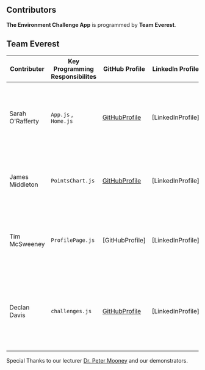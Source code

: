 ## **Contributors**

**The Environment Challenge App** is programmed by **Team Everest**.

## **Team Everest**

| Contributer | Key  Programming Responsibilites | GitHub Profile | LinkedIn Profile | Above and Beyond |
|----------|----------|----------|----------|----------|
| Sarah O'Rafferty | `App.js` , `Home.js` | [GitHubProfile](https://github.com/oraffsarah) | [LinkedInProfile]  | Lead the design of the JSON database and edited together the screen recording demo. |
| James Middleton | `PointsChart.js` | [GitHubProfile](https://github.com/JMidd7) | [LinkedInProfile]  | Lead the delegation of work through weekly team meetings. |
| Tim McSweeney | `ProfilePage.js` | [GitHubProfile] | [LinkedInProfile]  | Lead the CSS design and voiced the screen recording demo required for submission. | 
| Declan Davis | `challenges.js` | [GitHubProfile](https://github.com/DeclanDavis) | [LinkedInProfile]  | Created a bespoke logo and banner for the project and setup OBS Studio to screen record the project. |



Special Thanks to our lecturer [Dr. Peter Mooney](https://www.cs.nuim.ie/~pmooney/) and our demonstrators. 
